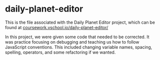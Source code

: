 # daily-planet-editor

This is the file associated with the Daily Planet Editor project, which can be found at [coursework.vschool.io/daily-planet-editor/](http://coursework.vschool.io/daily-planet-editor/)

In this project, we were given some code that needed to be corrected. It was practice focusing on debugging and teaching us how to follow JavaScript conventions. This included changing variable names, spacing, spelling, operators, and some refactoring if we wanted.
